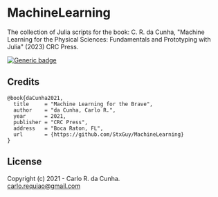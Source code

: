 # MachineLearning
The collection of Julia scripts for the book: C. R. da Cunha, "Machine Learning for the Physical Sciences: Fundamentals and Prototyping with Julia" (2023) CRC Press.



[![Generic badge](https://img.shields.io/badge/GitHub-StxGuy/MachineLearning-<COLOR>.svg)](https://github.com/StxGuy/MachineLearning)


## Credits
        
    @book{daCunha2021,
      title     = "Machine Learning for the Brave",
      author    = "da Cunha, Carlo R.",
      year      = 2021,
      publisher = "CRC Press",
      address   = "Boca Raton, FL",
      url       = {https://github.com/StxGuy/MachineLearning}
    }        
        
## License

Copyright (c) 2021 - Carlo R. da Cunha. \
<carlo.requiao@gmail.com>
